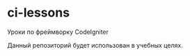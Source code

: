 ci-lessons
==========

Уроки по фреймворку CodeIgniter

Данный репозиторий будет использован в учебных целях.
